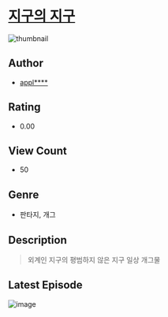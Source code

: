 # [지구의 지구](https://comic.naver.com/bestChallenge/list?titleId=810853)
![thumbnail](https://image-comic.pstatic.net/user_contents_data/challenge_comic/2023/05/24/366625/upload_3689402704555238711_480x623.jpeg)

## Author
- [appl****](https://comic.naver.com/artistTitle?id=366625)

## Rating
- 0.00

## View Count
- 50

## Genre
- 판타지, 개그

## Description
> 외계인 지구의 평범하지 않은 지구 일상 개그물


## Latest Episode
![image](https://image-comic.pstatic.net/user_contents_data/challenge_comic/2023/05/26/366625/upload_7147551469617623862.jpeg)
